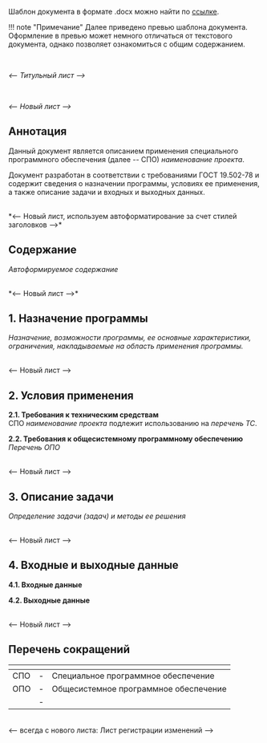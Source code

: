Шаблон документа в формате .docx можно найти по [ссылке](). 

!!! note "Примечание" 
    Далее приведено превью шаблона документа. Оформление в превью может немного отличаться от текстового документа, однако позволяет ознакомиться с общим содержанием.

<br/>

*<--  Титульный лист  -->*

<br/>

*<--  Новый лист  -->*

## Аннотация
Данный документ является описанием применения специального программного
обеспечения (далее -- СПО) *наименование проекта*.

Документ разработан в соответствии с требованиями ГОСТ 19.502-78 и
содержит сведения о назначении программы, условиях ее применения, а
также описание задачи и входных и выходных данных.

<br/>
*<--  Новый лист, используем автоформатирование за счет стилей заголовков -->*

## Содержание
*Автоформируемое содержание*

<br/>
*<--  Новый лист  -->*

## 1. Назначение программы
*Назначение, возможности программы, ее основные характеристики, ограничения, накладываемые на область применения программы.*   

<br/> <--  Новый лист  -->

## 2. Условия применения
**2.1.	Требования к техническим средствам**   
СПО *наименование проекта* подлежит использованию на *перечень ТС*.   

**2.2.	Требования к общесистемному программному обеспечению**   
*Перечень ОПО*   

<br/> <--  Новый лист  -->

## 3. Описание задачи
*Определение задачи (задач) и методы ее решения*

<br/> <--  Новый лист  -->

## 4. Входные и выходные данные
**4.1. Входные данные**

**4.2. Выходные данные**



<br/>  <--  Новый лист  -->

## Перечень сокращений
| <!-- без заголовка--> | <!-- без заголовка--> | <!-- без заголовка--> |
|:--|:-:|:-|
|СПО|-|Специальное программное обеспечение|
|ОПО|-|Общесистемное программное обеспечение|
||-||

<br/>
<--  всегда с нового листа: Лист регистрации изменений -->